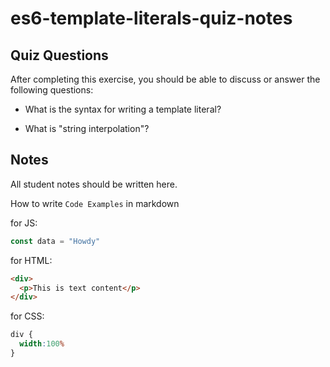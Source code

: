 # es6-template-literals-quiz-notes

## Quiz Questions

After completing this exercise, you should be able to discuss or answer the following questions:

- What is the syntax for writing a template literal?

- What is "string interpolation"?


## Notes

All student notes should be written here.


How to write `Code Examples` in markdown

for JS:
```javascript
const data = "Howdy"
```

for HTML:
```html
<div>
  <p>This is text content</p>
</div>
```

for CSS:
```css
div {
  width:100%
}
```
